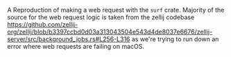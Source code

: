 A Reproduction of making a web request with the `surf` crate. Majority of the source for the web request logic is taken from the zellij codebase https://github.com/zellij-org/zellij/blob/b3397ccbd0d03a313043504e543d4de8037e6676/zellij-server/src/background_jobs.rs#L256-L316 as we're trying to run down an error where web requests are failing on macOS.
